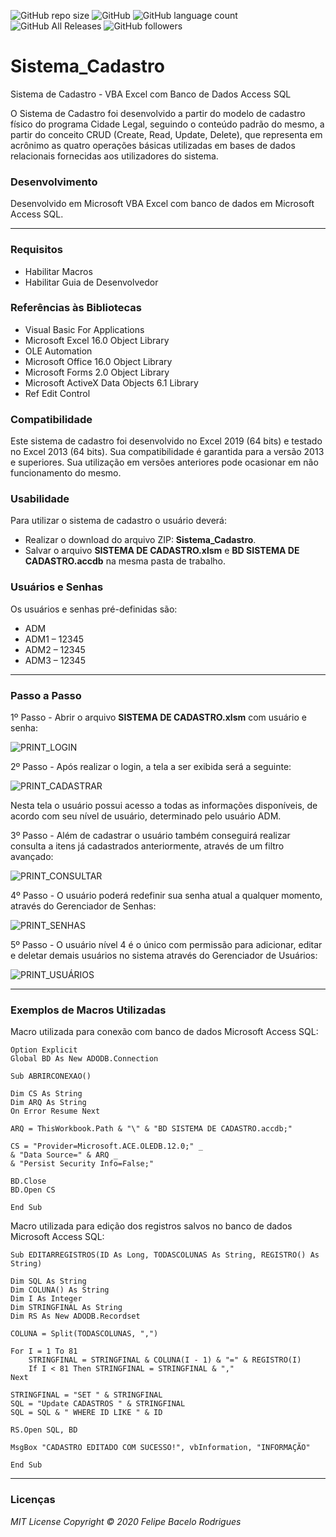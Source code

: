 ![GitHub repo size](https://img.shields.io/github/repo-size/felipebacelo/Sistema_Cadastro?style=for-the-badge)
![GitHub](https://img.shields.io/github/license/felipebacelo/Sistema_Cadastro?style=for-the-badge)
![GitHub language count](https://img.shields.io/github/languages/count/felipebacelo/Sistema_Cadastro?style=for-the-badge)
![GitHub All Releases](https://img.shields.io/github/downloads/felipebacelo/Sistema_Cadastro/total?style=for-the-badge)
![GitHub followers](https://img.shields.io/github/followers/felipebacelo?style=for-the-badge)

# Sistema_Cadastro
Sistema de Cadastro - VBA Excel com Banco de Dados Access SQL

O Sistema de Cadastro foi desenvolvido a partir do modelo de cadastro físico do programa Cidade Legal, seguindo o conteúdo padrão do mesmo, a partir do conceito CRUD (Create, Read, Update, Delete), que representa em acrônimo as quatro operações básicas utilizadas em bases de dados relacionais fornecidas aos utilizadores do sistema.

### Desenvolvimento

Desenvolvido em Microsoft VBA Excel com banco de dados em Microsoft Access SQL.
***
### Requisitos

* Habilitar Macros
* Habilitar Guia de Desenvolvedor

### Referências às Bibliotecas

* Visual Basic For Applications
* Microsoft Excel 16.0 Object Library
* OLE Automation
* Microsoft Office 16.0 Object Library
* Microsoft Forms 2.0 Object Library
* Microsoft ActiveX Data Objects 6.1 Library
* Ref Edit Control

### Compatibilidade

Este sistema de cadastro foi desenvolvido no Excel 2019 (64 bits) e testado no Excel 2013 (64 bits). Sua compatibilidade é garantida para a versão 2013 e superiores. Sua utilização em versões anteriores pode ocasionar em não funcionamento do mesmo.

### Usabilidade

Para utilizar o sistema de cadastro o usuário deverá:

* Realizar o download do arquivo ZIP: __Sistema_Cadastro__.
* Salvar o arquivo __SISTEMA DE CADASTRO.xlsm__ e __BD SISTEMA DE CADASTRO.accdb__ na mesma pasta de trabalho.

### Usuários e Senhas

Os usuários e senhas pré-definidas são:

* ADM
* ADM1 – 12345
* ADM2 – 12345
* ADM3 – 12345
***
### Passo a Passo

1º Passo - Abrir o arquivo __SISTEMA DE CADASTRO.xlsm__ com usuário e senha:

![PRINT_LOGIN](https://github.com/felipebacelo/Sistema_Cadastro/blob/master/IMAGES/PRINT_LOGIN.png)

2º Passo - Após realizar o login, a tela a ser exibida será a seguinte:

![PRINT_CADASTRAR](https://github.com/felipebacelo/Sistema_Cadastro/blob/master/IMAGES/PRINT_CADASTRAR.png)

Nesta tela o usuário possui acesso a todas as informações disponíveis, de acordo com seu nível de usuário, determinado pelo usuário ADM.

3º Passo - Além de cadastrar o usuário também conseguirá realizar consulta a itens já cadastrados anteriormente, através de um filtro avançado:

![PRINT_CONSULTAR](https://github.com/felipebacelo/Sistema_Cadastro/blob/master/IMAGES/PRINT_CONSULTAR.png)

4º Passo - O usuário poderá redefinir sua senha atual a qualquer momento, através do Gerenciador de Senhas:

![PRINT_SENHAS](https://github.com/felipebacelo/Sistema_Cadastro/blob/master/IMAGES/PRINT_SENHAS.png)

5º Passo - O usuário nível 4 é o único com permissão para adicionar, editar e deletar demais usuários no sistema através do Gerenciador de Usuários:

![PRINT_USUÁRIOS](https://github.com/felipebacelo/Sistema_Cadastro/blob/master/IMAGES/PRINT_USU%C3%81RIOS.png)

***
### Exemplos de Macros Utilizadas

Macro utilizada para conexão com banco de dados Microsoft Access SQL:
```
Option Explicit
Global BD As New ADODB.Connection

Sub ABRIRCONEXAO()

Dim CS As String
Dim ARQ As String
On Error Resume Next

ARQ = ThisWorkbook.Path & "\" & "BD SISTEMA DE CADASTRO.accdb;"

CS = "Provider=Microsoft.ACE.OLEDB.12.0;" _
& "Data Source=" & ARQ _
& "Persist Security Info=False;"

BD.Close
BD.Open CS

End Sub
```

Macro utilizada para edição dos registros salvos no banco de dados Microsoft Access SQL:
```
Sub EDITARREGISTROS(ID As Long, TODASCOLUNAS As String, REGISTRO() As String)

Dim SQL As String
Dim COLUNA() As String
Dim I As Integer
Dim STRINGFINAL As String
Dim RS As New ADODB.Recordset

COLUNA = Split(TODASCOLUNAS, ",")

For I = 1 To 81
    STRINGFINAL = STRINGFINAL & COLUNA(I - 1) & "=" & REGISTRO(I)
    If I < 81 Then STRINGFINAL = STRINGFINAL & ","
Next

STRINGFINAL = "SET " & STRINGFINAL
SQL = "Update CADASTROS " & STRINGFINAL
SQL = SQL & " WHERE ID LIKE " & ID

RS.Open SQL, BD

MsgBox "CADASTRO EDITADO COM SUCESSO!", vbInformation, "INFORMAÇÃO"

End Sub
```
***
### Licenças

_MIT License_
_Copyright   ©   2020 Felipe Bacelo Rodrigues_
